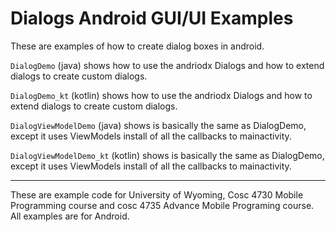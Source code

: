 Dialogs Android GUI/UI Examples
===========
These are examples of how to create dialog boxes in android.

`DialogDemo` (java) shows how to use the andriodx Dialogs and how to extend dialogs to create custom dialogs.

`DialogDemo_kt` (kotlin) shows how to use the andriodx Dialogs and how to extend dialogs to create custom dialogs.

`DialogViewModelDemo` (java) shows is basically the same as DialogDemo, except it uses ViewModels install of all the callbacks to mainactivity.

`DialogViewModelDemo_kt` (kotlin) shows is basically the same as DialogDemo, except it uses ViewModels install of all the callbacks to mainactivity.

---

These are example code for University of Wyoming, Cosc 4730 Mobile Programming course and cosc 4735 Advance Mobile Programing course. 
All examples are for Android.
